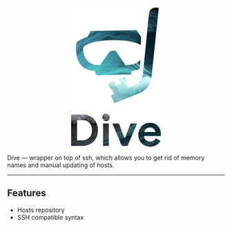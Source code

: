 <p align="center">
    <img src="./docs/logo@2x.png" width="208px">
</p>

Dive — wrapper on top of ssh, which allows you to get rid of memory names and manual updating of hosts.

---

## Features

* Hosts repository
* SSH compatible syntax
